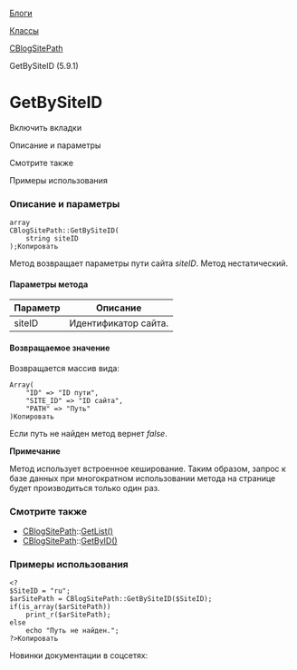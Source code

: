 [Блоги](/api_help/blogs/index.php)

[Классы](/api_help/blogs/classes/index.php)

[CBlogSitePath](/api_help/blogs/classes/cblogsitepath/index.php)

GetBySiteID (5.9.1)

GetBySiteID
===========

Включить вкладки

Описание и параметры

Смотрите также

Примеры использования

### Описание и параметры

```
array
CBlogSitePath::GetBySiteID(
	string siteID
);Копировать
```

Метод возвращает параметры пути сайта *siteID*. Метод нестатический.

#### Параметры метода

| Параметр | Описание |
| --- | --- |
| siteID | Идентификатор сайта. |

#### Возвращаемое значение

Возвращается массив вида:  
  

```
Array(
	"ID" => "ID пути",
	"SITE_ID" => "ID сайта",
	"PATH" => "Путь"
)Копировать
```

Если путь не найден метод вернет *false*.

**Примечание**

Метод использует встроенное кеширование. Таким образом, запрос к базе данных при многократном использовании метода на странице будет производиться только один раз.

### Смотрите также

* [CBlogSitePath](/api_help/blogs/classes/cblogsitepath/index.php)::[GetList()](/api_help/blogs/classes/cblogsitepath/getlist.php)
* [CBlogSitePath](/api_help/blogs/classes/cblogsitepath/index.php)::[GetByID()](/api_help/blogs/classes/cblogsitepath/getbyid.php)

### Примеры использования

```
<?
$SiteID = "ru";
$arSitePath = CBlogSitePath::GetBySiteID($SiteID);
if(is_array($arSitePath))
	print_r($arSitePath);
else
	echo "Путь не найден.";
?>Копировать
```

Новинки документации в соцсетях:
